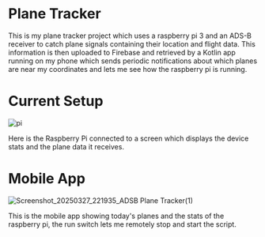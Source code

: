 # Plane Tracker

This is my plane tracker project which uses a raspberry pi 3 and an ADS-B receiver to catch plane signals containing their location and flight data. This information
is then uploaded to Firebase and retrieved by a Kotlin app running on my phone which sends periodic notifications about which planes are near my coordinates and lets
me see how the raspberry pi is running.

# Current Setup
![pi](https://github.com/user-attachments/assets/135cd4fe-5195-4ed9-b3ac-d7d491639194)

Here is the Raspberry Pi connected to a screen which displays the device stats and the plane data it receives.

# Mobile App
![Screenshot_20250327_221935_ADSB Plane Tracker(1)](https://github.com/user-attachments/assets/5d865781-7706-4403-b1e7-e1fd96a8d875)

This is the mobile app showing today's planes and the stats of the raspberry pi, the run switch lets me remotely stop and start the script.
